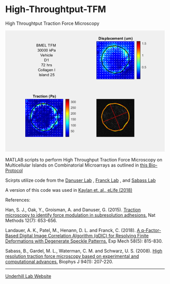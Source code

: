 # High-Throughtput-TFM
High Throughtput Traction Force Microscopy

![Alt Text](TFM%20img.png?raw=trueraw=true)

MATLAB scripts to perform High Throughput Traction Force Microscopy on Multicellular Islands on Combinatorial Microarrays as outlined in [this Bio-Protocol](https://doi.org/10.21769/BioProtoc.3418)

Scirpts utilize code from the
[Danuser Lab](https://github.com/DanuserLab/TFM)
,
[Franck Lab](https://github.com/FranckLab/qDIC)
, and 
[Sabass Lab](https://github.com/CellMicroMechanics)

A version of this code was used in [Kaylan et. al., eLife (2018)](https://elifesciences.org/articles/38536)

References:

Han, S. J., Oak, Y., Groisman, A. and Danuser, G. (2015). [Traction microscopy to identify force modulation in subresolution adhesions.](https://www.ncbi.nlm.nih.gov/pubmed/26030446) Nat Methods 12(7): 653-656.

Landauer, A. K., Patel, M., Henann, D. L. and Franck, C. (2018). [A q-Factor-Based Digital Image Correlation Algorithm (qDIC) for Resolving Finite Deformations with Degenerate Speckle Patterns.](https://link.springer.com/article/10.1007/s11340-018-0377-4) Exp Mech 58(5): 815-830.

Sabass, B., Gardel, M. L., Waterman, C. M. and Schwarz, U. S. (2008). [High resolution traction force microscopy based on experimental and computational advances.](https://www.ncbi.nlm.nih.gov/pmc/articles/PMC2134850/) Biophys J 94(1): 207-220.


----------------------
[Underhill Lab Website](http://underhill.bioen.illinois.edu/index.html)

